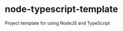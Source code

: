 node-typescript-template
========================

Project template for using NodeJS and TypeScript
